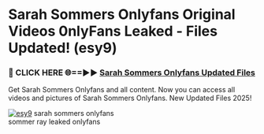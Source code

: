 # Sarah Sommers Onlyfans Original Videos 0nlyFans Leaked - Files Updated! (esy9)

<h3>🔴 CLICK HERE 🌐==►► <a href="https://tinyurl.com/ms9xzufz" rel="nofollow">Sarah Sommers Onlyfans Updated Files</a></h3>

Get Sarah Sommers Onlyfans and all content. Now you can access all videos and pictures of Sarah Sommers Onlyfans. New Updated Files 2025!

[![esy9](https://i.imgur.com/PQ7UWWw.gif)](https://tinyurl.com/ms9xzufz)
sarah sommers onlyfans<br>
sommer ray leaked onlyfans